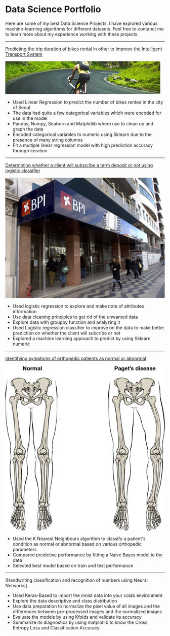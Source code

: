 # Data Science Portfolio

Here are some of my best Data Science Projects. I have explored various machine-learning algorithms for different datasets. Feel free to contanct me to learn more about my experience working with these projects.

***

[Predicting the trip duration of bikes rental in other to Improve the Intelligent Transport System](https://github.com/emani27/Emani_DataScience/blob/master/Linear_Regression%20Project.ipynb)

<img src="images/bike_image.jpg"/>

- Used Linear Regression to predict the number of bikes rented in the city of Seoul
- The data had quite a few categorical variables which were encoded for use in the model
- Pandas, Numpy, Seaborn and Matplotlib where use to clean up and graph the data
- Encoded categorical variables to numeric using Sklearn due to the presence of many string columns
- Fit a multiple linear regression model with high prediction accuracy through iteration

***

[Determining whether a client will subscribe a term deposit or not using logistic classifier](https://github.com/emani27/Emani_DataScience/blob/master/Logistic%20Regression%20Project.ipynb)

<img src="images/bank_image.jpg"/>

- Used logistic regression to explore and make note of attributes information 
- Use data cleaning principles to get rid of the unwanted data
- Explore data with groupby function and analyzing it
- Used Logistic regression classifier to improve on the data to make better prediction on whether the client will subcribe or not
- Explored a machine learning approach to predict by using Sklearn numeric 

***

[Identifying symptoms of orthopedic patients as normal or abnormal](/sample_page)

<img src="images/knn_image.png"/>

- Used the K Nearest Neighbours algorithm to classify a patient's condition as normal or abnormal based on various orthopedic parameters
- Compared predictive performance by fitting a Naive Bayes model to the data
- Selected best model based on train and test performance

***

[Handwriting classification and recognition of numbers using Neural Networks]

- Used Keras-Based to import the mnist data into your colab environment
- Explore the data descriptive and class distribution
- Use data preparation to normalize the pixel value of all images and the differences between pre-processed images and the normalized images 
- Evaluate the models by using Kfolds and validate its accuracy
- Summarize its diagnostics by using matplotlib to know the Cross Entropy Loss and Classification Accuracy

